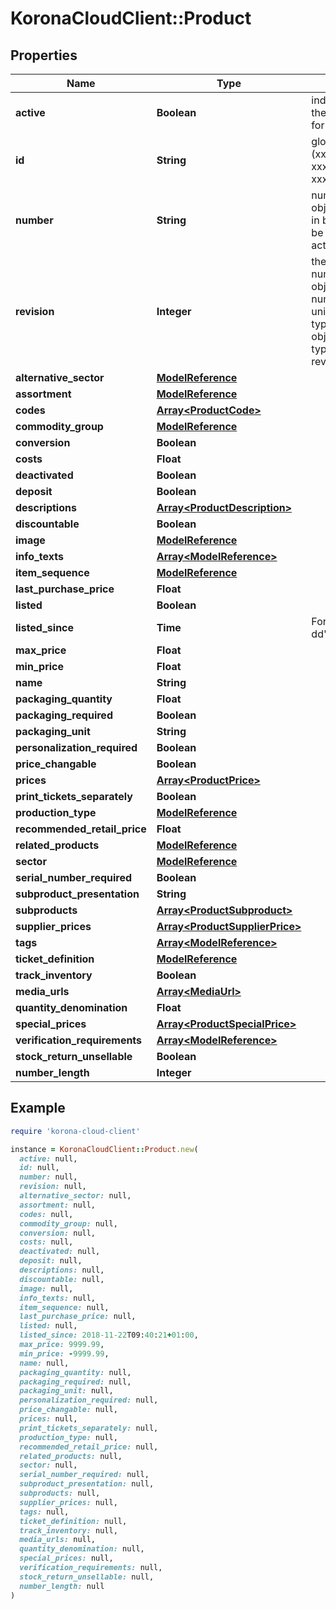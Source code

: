 # KoronaCloudClient::Product

## Properties

| Name | Type | Description | Notes |
| ---- | ---- | ----------- | ----- |
| **active** | **Boolean** | indicates whether the object is active for use or not | [optional][readonly] |
| **id** | **String** | global object uuid (xxxxxxxx-xxxx-xxxx-xxxx-xxxxxxxxxxxx) | [optional] |
| **number** | **String** | number of the object, like it is set in backoffice; will be removed when active&#x3D;false | [optional] |
| **revision** | **Integer** | the revision number of the object. revision numbers are unique per object-type. there is is no object of the same type with identical revision numbers. | [optional][readonly] |
| **alternative_sector** | [**ModelReference**](ModelReference.md) |  | [optional] |
| **assortment** | [**ModelReference**](ModelReference.md) |  | [optional] |
| **codes** | [**Array&lt;ProductCode&gt;**](ProductCode.md) |  | [optional] |
| **commodity_group** | [**ModelReference**](ModelReference.md) |  | [optional] |
| **conversion** | **Boolean** |  | [optional] |
| **costs** | **Float** |  | [optional] |
| **deactivated** | **Boolean** |  | [optional] |
| **deposit** | **Boolean** |  | [optional] |
| **descriptions** | [**Array&lt;ProductDescription&gt;**](ProductDescription.md) |  | [optional] |
| **discountable** | **Boolean** |  | [optional] |
| **image** | [**ModelReference**](ModelReference.md) |  | [optional] |
| **info_texts** | [**Array&lt;ModelReference&gt;**](ModelReference.md) |  | [optional] |
| **item_sequence** | [**ModelReference**](ModelReference.md) |  | [optional] |
| **last_purchase_price** | **Float** |  | [optional] |
| **listed** | **Boolean** |  | [optional] |
| **listed_since** | **Time** | Format: yyyy-MM-dd&#39;T&#39;HH:mm:ssXXX | [optional] |
| **max_price** | **Float** |  | [optional] |
| **min_price** | **Float** |  | [optional] |
| **name** | **String** |  | [optional] |
| **packaging_quantity** | **Float** |  | [optional] |
| **packaging_required** | **Boolean** |  | [optional] |
| **packaging_unit** | **String** |  | [optional] |
| **personalization_required** | **Boolean** |  | [optional] |
| **price_changable** | **Boolean** |  | [optional] |
| **prices** | [**Array&lt;ProductPrice&gt;**](ProductPrice.md) |  | [optional] |
| **print_tickets_separately** | **Boolean** |  | [optional] |
| **production_type** | [**ModelReference**](ModelReference.md) |  | [optional] |
| **recommended_retail_price** | **Float** |  | [optional] |
| **related_products** | [**ModelReference**](ModelReference.md) |  | [optional] |
| **sector** | [**ModelReference**](ModelReference.md) |  | [optional] |
| **serial_number_required** | **Boolean** |  | [optional] |
| **subproduct_presentation** | **String** |  | [optional] |
| **subproducts** | [**Array&lt;ProductSubproduct&gt;**](ProductSubproduct.md) |  | [optional] |
| **supplier_prices** | [**Array&lt;ProductSupplierPrice&gt;**](ProductSupplierPrice.md) |  | [optional] |
| **tags** | [**Array&lt;ModelReference&gt;**](ModelReference.md) |  | [optional] |
| **ticket_definition** | [**ModelReference**](ModelReference.md) |  | [optional] |
| **track_inventory** | **Boolean** |  | [optional] |
| **media_urls** | [**Array&lt;MediaUrl&gt;**](MediaUrl.md) |  | [optional] |
| **quantity_denomination** | **Float** |  | [optional] |
| **special_prices** | [**Array&lt;ProductSpecialPrice&gt;**](ProductSpecialPrice.md) |  | [optional] |
| **verification_requirements** | [**Array&lt;ModelReference&gt;**](ModelReference.md) |  | [optional] |
| **stock_return_unsellable** | **Boolean** |  | [optional] |
| **number_length** | **Integer** |  | [optional] |

## Example

```ruby
require 'korona-cloud-client'

instance = KoronaCloudClient::Product.new(
  active: null,
  id: null,
  number: null,
  revision: null,
  alternative_sector: null,
  assortment: null,
  codes: null,
  commodity_group: null,
  conversion: null,
  costs: null,
  deactivated: null,
  deposit: null,
  descriptions: null,
  discountable: null,
  image: null,
  info_texts: null,
  item_sequence: null,
  last_purchase_price: null,
  listed: null,
  listed_since: 2018-11-22T09:40:21+01:00,
  max_price: 9999.99,
  min_price: -9999.99,
  name: null,
  packaging_quantity: null,
  packaging_required: null,
  packaging_unit: null,
  personalization_required: null,
  price_changable: null,
  prices: null,
  print_tickets_separately: null,
  production_type: null,
  recommended_retail_price: null,
  related_products: null,
  sector: null,
  serial_number_required: null,
  subproduct_presentation: null,
  subproducts: null,
  supplier_prices: null,
  tags: null,
  ticket_definition: null,
  track_inventory: null,
  media_urls: null,
  quantity_denomination: null,
  special_prices: null,
  verification_requirements: null,
  stock_return_unsellable: null,
  number_length: null
)
```

